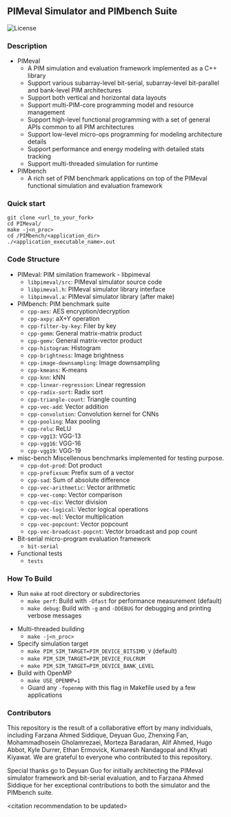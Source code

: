 ## PIMeval Simulator and PIMbench Suite

![License](https://img.shields.io/badge/license-MIT-green.svg)

### Description
* PIMeval
  * A PIM simulation and evaluation framework implemented as a C++ library
  * Support various subarray-level bit-serial, subarray-level bit-parallel and bank-level PIM architectures
  * Support both vertical and horizontal data layouts
  * Support multi-PIM-core programming model and resource management
  * Support high-level functional programming with a set of general APIs common to all PIM architectures
  * Support low-level micro-ops programming for modeling architecture details
  * Support performance and energy modeling with detailed stats tracking
  * Support multi-threaded simulation for runtime
* PIMbench
  * A rich set of PIM benchmark applications on top of the PIMeval functional simulation and evaluation framework

### Quick start
```
git clone <url_to_your_fork>
cd PIMeval/
make -j<n_proc>
cd /PIMbench/<application_dir>
./<application_executable_name>.out
```

### Code Structure
* PIMeval: PIM similation framework - libpimeval
  * `libpimeval/src`: PIMeval simulator source code
  * `libpimeval.h`: PIMeval simulator library interface
  * `libpimeval.a`: PIMeval simulator library (after make)
* PIMbench: PIM benchmark suite
  * `cpp-aes`: AES encryption/decryption
  * `cpp-axpy`: aX+Y operation
  * `cpp-filter-by-key`: Filer by key
  * `cpp-gemm`: General matrix-matrix product
  * `cpp-gemv`: General matrix-vector product
  * `cpp-histogram`: Histogram
  * `cpp-brightness`: Image brightness
  * `cpp-image-downsampling`: Image downsampling
  * `cpp-kmeans`: K-means
  * `cpp-knn`: kNN
  * `cpp-linear-regression`: Linear regression
  * `cpp-radix-sort`: Radix sort
  * `cpp-triangle-count`: Triangle counting
  * `cpp-vec-add`: Vector addition
  * `cpp-convolution`: Convolution kernel for CNNs
  * `cpp-pooling`: Max pooling
  * `cpp-relu`: ReLU
  * `cpp-vgg13`: VGG-13
  * `cpp-vgg16`: VGG-16
  * `cpp-vgg19`: VGG-19
* misc-bench
  Miscellenous benchmarks implemented for testing purpose.
  * `cpp-dot-prod`: Dot product
  * `cpp-prefixsum`: Prefix sum of a vector
  * `cpp-sad`: Sum of absolute difference
  * `cpp-vec-arithmetic`: Vector arithmetic
  * `cpp-vec-comp`: Vector comparison
  * `cpp-vec-div`: Vector division
  * `cpp-vec-logical`: Vector logical operations
  * `cpp-vec-mul`: Vector multiplication
  * `cpp-vec-popcount`: Vector popcount
  * `cpp-vec-broadcast-popcnt`: Vector broadcast and pop count
* Bit-serial micro-program evaluation framework
  * `bit-serial`
* Functional tests
  * `tests`

### How To Build
* Run `make` at root directory or subdirectories
  * `make perf`: Build with `-Ofast` for performance measurement (default)
  * `make debug`: Build with `-g` and `-DDEBUG` for debugging and printing verbose messages
<!--
  * `make dramsim3_integ`: Enable DRAMsim3 related code with `-DDRAMSIM3_INTEG`
-->
* Multi-threaded building
  * `make -j<n_proc>`
* Specify simulation target
  * `make PIM_SIM_TARGET=PIM_DEVICE_BITSIMD_V` (default)
  * `make PIM_SIM_TARGET=PIM_DEVICE_FULCRUM`
  * `make PIM_SIM_TARGET=PIM_DEVICE_BANK_LEVEL`
* Build with OpenMP
  * `make USE_OPENMP=1`
  * Guard any `-fopenmp` with this flag in Makefile used by a few applications

<!--
### About DRAMsim3 Integration
* DRAMsim3 related code are guarded with DRAMSIM3_INTEG flag
  * Requires `make dramsim3_integ`
* Below is needed for dramsim3_integ for now
```bash
# Build dramsim3
git clone https://github.com/fasiddique/DRAMsim3.git
cd DRAMsim3/
git checkout benchmark
mkdir build
cd build
cmake ..
make -j
# Build PIM functional simulator
git clone <url_to_this_repo>
cd pim-func-sim
export DRAMSIM3_PATH=<path_to_DRAMSIM3>
make -j
```
-->

### Contributors
This repository is the result of a collaborative effort by many individuals, including Farzana Ahmed Siddique, Deyuan Guo, Zhenxing Fan, Mohammadhosein Gholamrezaei, Morteza Baradaran, Alif Ahmed, Hugo Abbot, Kyle Durrer, Ethan Ermovick, Kumaresh Nandagopal and Khyati Kiyawat. We are grateful to everyone who contributed to this repository.

Special thanks go to Deyuan Guo for initially architecting the PIMeval simulator framework and bit-serial evaluation, and to Farzana Ahmed Siddique for her exceptional contributions to both the simulator and the PIMbench suite.

\<citation recommendation to be updated\>
